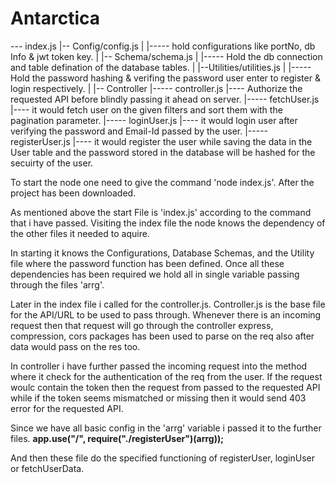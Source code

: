 # Antarctica
<!-- Included a readme file to explain folder structure, design, other decisions etc. -->

--- index.js
 |-- Config/config.js
 |      |----- hold configurations like portNo, db Info & jwt token key.
 |
 |-- Schema/schema.js
 |      |----- Hold the db connection and table defination of the database tables.
 |
 |--Utilities/utilities.js
 |      |----- Hold the password hashing & verifing the password user enter to register & login respectively.
 |
 |-- Controller
        |----- controller.js
                    |---- Authorize the requested API before blindly passing it ahead on server. 
        |----- fetchUser.js
                    |---- it would fetch user on the given filters and sort them with the pagination parameter.
        |----- loginUser.js
                    |---- it would login user after verifying the password and Email-Id passed by the user.
        |----- registerUser.js
                    |----  it would register the user while saving the data in the User table and the password stored in the database will be hashed for the secuirty of the user.  





To start the node one need to give the command 'node index.js'. After the project has been downloaded.

As mentioned above the start File is 'index.js' according to the command that i have passed. 
Visiting the index file the node knows the dependency of the other files it needed to aquire. 

In starting it knows the Configurations, Database Schemas, and the Utility file where the password function has been defined. Once all these dependencies has been required we hold all in single variable passing through the files 'arrg'.

Later in the index file i called for the controller.js. 
Controller.js is the base file for the API/URL to be used to pass through. Whenever there is an incoming request then that request will go through the controller express, compression, cors packages has been used to parse on the req also after data would pass on the res too. 

In controller i have further passed the incoming request into the method where it check for the authentication of the req from the user. If the request woulc contain the token then the request from passed to the requested API while if the token seems mismatched or missing then it would send 403 error for the requested API.

Since we have all basic config in the 'arrg' variable i passed it to the further files. 
**app.use("/", require("./registerUser")(arrg));**

And then these file do the specified functioning of registerUser, loginUser or fetchUserData.